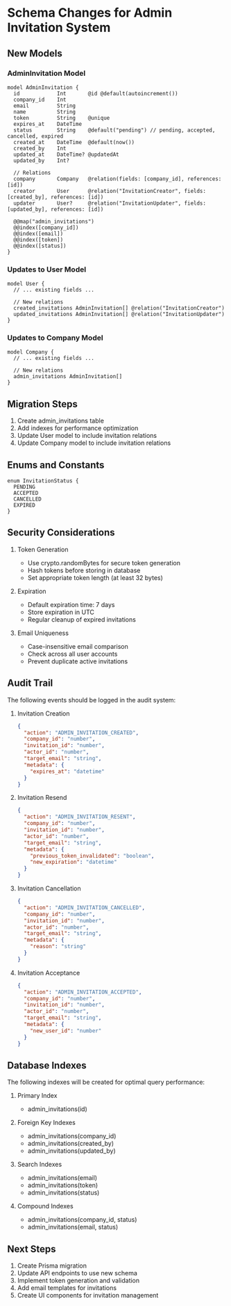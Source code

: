 # Schema Changes for Admin Invitation System

## New Models

### AdminInvitation Model
```prisma
model AdminInvitation {
  id            Int       @id @default(autoincrement())
  company_id    Int
  email         String
  name          String
  token         String    @unique
  expires_at    DateTime
  status        String    @default("pending") // pending, accepted, cancelled, expired
  created_at    DateTime  @default(now())
  created_by    Int
  updated_at    DateTime? @updatedAt
  updated_by    Int?

  // Relations
  company       Company   @relation(fields: [company_id], references: [id])
  creator       User      @relation("InvitationCreator", fields: [created_by], references: [id])
  updater       User?     @relation("InvitationUpdater", fields: [updated_by], references: [id])

  @@map("admin_invitations")
  @@index([company_id])
  @@index([email])
  @@index([token])
  @@index([status])
}
```

### Updates to User Model
```prisma
model User {
  // ... existing fields ...

  // New relations
  created_invitations AdminInvitation[] @relation("InvitationCreator")
  updated_invitations AdminInvitation[] @relation("InvitationUpdater")
}
```

### Updates to Company Model
```prisma
model Company {
  // ... existing fields ...

  // New relations
  admin_invitations AdminInvitation[]
}
```

## Migration Steps

1. Create admin_invitations table
2. Add indexes for performance optimization
3. Update User model to include invitation relations
4. Update Company model to include invitation relations

## Enums and Constants

```prisma
enum InvitationStatus {
  PENDING
  ACCEPTED
  CANCELLED
  EXPIRED
}
```

## Security Considerations

1. Token Generation
   - Use crypto.randomBytes for secure token generation
   - Hash tokens before storing in database
   - Set appropriate token length (at least 32 bytes)

2. Expiration
   - Default expiration time: 7 days
   - Store expiration in UTC
   - Regular cleanup of expired invitations

3. Email Uniqueness
   - Case-insensitive email comparison
   - Check across all user accounts
   - Prevent duplicate active invitations

## Audit Trail

The following events should be logged in the audit system:

1. Invitation Creation
   ```json
   {
     "action": "ADMIN_INVITATION_CREATED",
     "company_id": "number",
     "invitation_id": "number",
     "actor_id": "number",
     "target_email": "string",
     "metadata": {
       "expires_at": "datetime"
     }
   }
   ```

2. Invitation Resend
   ```json
   {
     "action": "ADMIN_INVITATION_RESENT",
     "company_id": "number",
     "invitation_id": "number",
     "actor_id": "number",
     "target_email": "string",
     "metadata": {
       "previous_token_invalidated": "boolean",
       "new_expiration": "datetime"
     }
   }
   ```

3. Invitation Cancellation
   ```json
   {
     "action": "ADMIN_INVITATION_CANCELLED",
     "company_id": "number",
     "invitation_id": "number",
     "actor_id": "number",
     "target_email": "string",
     "metadata": {
       "reason": "string"
     }
   }
   ```

4. Invitation Acceptance
   ```json
   {
     "action": "ADMIN_INVITATION_ACCEPTED",
     "company_id": "number",
     "invitation_id": "number",
     "actor_id": "number",
     "target_email": "string",
     "metadata": {
       "new_user_id": "number"
     }
   }
   ```

## Database Indexes

The following indexes will be created for optimal query performance:

1. Primary Index
   - admin_invitations(id)

2. Foreign Key Indexes
   - admin_invitations(company_id)
   - admin_invitations(created_by)
   - admin_invitations(updated_by)

3. Search Indexes
   - admin_invitations(email)
   - admin_invitations(token)
   - admin_invitations(status)

4. Compound Indexes
   - admin_invitations(company_id, status)
   - admin_invitations(email, status)

## Next Steps

1. Create Prisma migration
2. Update API endpoints to use new schema
3. Implement token generation and validation
4. Add email templates for invitations
5. Create UI components for invitation management